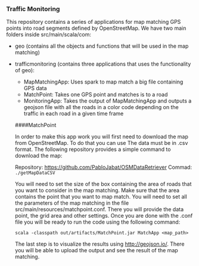 ### Traffic Monitoring

This repository contains a series of applications for map matching GPS points into road segments defined by OpenStreetMap.
We have two main folders inside src/main/scala/com:
- geo (contains all the objects and functions that will be used in the map matching)
- trafficmonitoring (contains three applications that uses the functionality of geo):
    - MapMatchingApp: Uses spark to map match a big file containing GPS data
    - MatchPoint: Takes one GPS point and matches is to a road
    - MonitoringApp: Takes the output of MapMatchingApp and outputs a geojson file with all the roads in a color code
    depending on the traffic in each road in a given time frame
    
    ####MatchPoint
    
    In order to make this app work you will first need to download the map from OpenStreetMap. To do that you can use 
    The data must be in .csv format. The following repository provides a simple command to download the
    map: 
    
    Repository: https://github.com/PabloJabat/OSMDataRetriever
    Commad: `./getMapDataCSV`
    
    You will need to set the size of the box containing the area of roads that you want to consider in the map matching.
    Make sure that the area contains the point that you want to map match. You will need to set all the parameters of the 
    map matching in the file src/main/resources/matchpoint.conf. There you will provide the data point, the grid area and 
    other settings. Once you are done with the .conf file you will be ready to run the code using the following command: 
    
    `scala -classpath out/artifacts/MatchPoint.jar MatchApp <map_path>`
    
    The last step is to visualize the results using <http://geojson.io/>. There you will be able to upload the output and 
    see the result of the map matching.